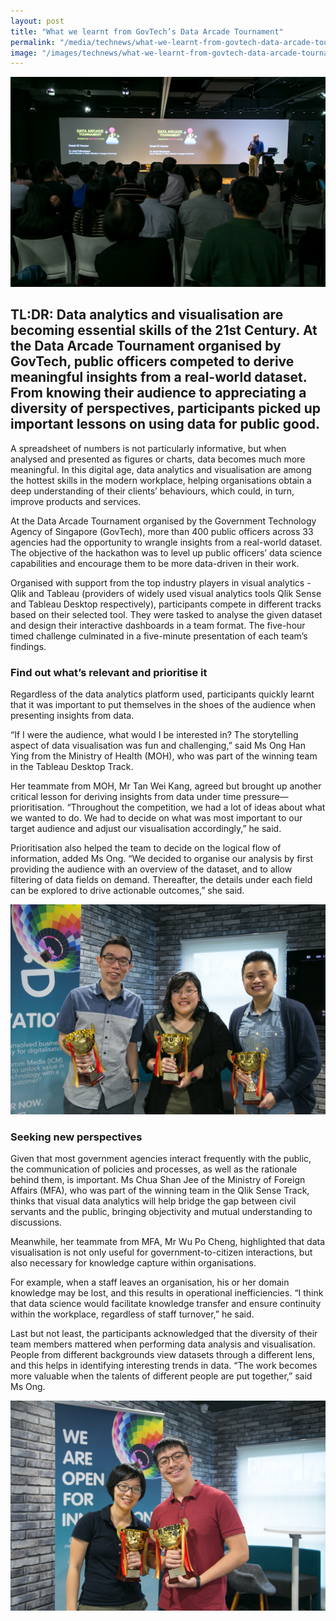 ```yaml
---
layout: post
title: "What we learnt from GovTech’s Data Arcade Tournament"
permalink: "/media/technews/what-we-learnt-from-govtech-data-arcade-tournament"
image: "/images/technews/what-we-learnt-from-govtech-data-arcade-tournament-part1.png"
---
```

      
![GovTech's Data Arcade Tournament](/images/technews/what-we-learnt-from-govtech-data-arcade-tournament-part1.png)

TL:DR: Data analytics and visualisation are becoming essential skills of the 21st Century. At the Data Arcade Tournament organised by GovTech, public officers competed to derive meaningful insights from a real-world dataset. From knowing their audience to appreciating a diversity of perspectives, participants picked up important lessons on using data for public good.
---

A spreadsheet of numbers is not particularly informative, but when analysed and presented as figures or charts, data becomes much more meaningful. In this digital age, data analytics and visualisation are among the hottest skills in the modern workplace, helping organisations obtain a deep understanding of their clients’ behaviours, which could, in turn, improve products and services.

At the Data Arcade Tournament organised by the Government Technology Agency of Singapore (GovTech), more than 400 public officers across 33 agencies had the opportunity to wrangle insights from a real-world dataset. The objective of the hackathon was to level up public officers’ data science capabilities and encourage them to be more data-driven in their work.

Organised with support from the top industry players in visual analytics - Qlik and Tableau (providers of widely used visual analytics tools Qlik Sense and Tableau Desktop respectively), participants compete in different tracks based on their selected tool. They were tasked to analyse the given dataset and design their interactive dashboards in a team format. The five-hour timed challenge culminated in a five-minute presentation of each team’s findings.

### **Find out what’s relevant and prioritise it**

Regardless of the data analytics platform used, participants quickly learnt that it was important to put themselves in the shoes of the audience when presenting insights from data. 

“If I were the audience, what would I be interested in? The storytelling aspect of data visualisation was fun and challenging,” said Ms Ong Han Ying from the Ministry of Health (MOH), who was part of the winning team in the Tableau Desktop Track. 

Her teammate from MOH, Mr Tan Wei Kang, agreed but brought up another critical lesson for deriving insights from data under time pressure—prioritisation. “Throughout the competition, we had a lot of ideas about what we wanted to do. We had to decide on what was most important to our target audience and adjust our visualisation accordingly,” he said.

Prioritisation also helped the team to decide on the logical flow of information, added Ms Ong. “We decided to organise our analysis by first providing the audience with an overview of the dataset, and to allow filtering of data fields on demand. Thereafter, the details under each field can be explored to drive actionable outcomes,” she said.

![Tableau Desktop Track Champion Team Healthcare Vizzers](/images/technews/what-we-learnt-from-govtech-data-arcade-tournament-part3.png)

### **Seeking new perspectives**

Given that most government agencies interact frequently with the public, the communication of policies and processes, as well as the rationale behind them, is important. Ms Chua Shan Jee of the Ministry of Foreign Affairs (MFA), who was part of the winning team in the Qlik Sense Track, thinks that visual data analytics will help bridge the gap between civil servants and the public, bringing objectivity and mutual understanding to discussions.

Meanwhile, her teammate from MFA, Mr Wu Po Cheng, highlighted that data visualisation is not only useful for government-to-citizen interactions, but also necessary for knowledge capture within organisations.

For example, when a staff leaves an organisation, his or her domain knowledge may be lost, and this results in operational inefficiencies. “I think that data science would facilitate knowledge transfer and ensure continuity within the workplace, regardless of staff turnover,” he said.

Last but not least, the participants acknowledged that the diversity of their team members mattered when performing data analysis and visualisation. People from different backgrounds view datasets through a different lens, and this helps in identifying interesting trends in data. “The work becomes more valuable when the talents of different people are put together,” said Ms Ong.

![GovTech's Data Arcade Tournament Qlik Sense Category](/images/technews/what-we-learnt-from-govtech-data-arcade-tournament-part2.png)
